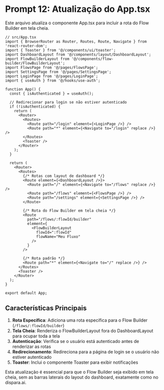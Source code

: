 # Prompt 12: Atualização do App.tsx

Este arquivo atualiza o componente App.tsx para incluir a rota do Flow Builder em tela cheia.

```tsx
// src/App.tsx
import { BrowserRouter as Router, Routes, Route, Navigate } from 'react-router-dom';
import { Toaster } from '@/components/ui/toaster';
import DashboardLayout from '@/components/layout/DashboardLayout';
import FlowBuilderLayout from '@/components/flow-builder/FlowBuilderLayout';
import FlowsPage from '@/pages/FlowsPage';
import SettingsPage from '@/pages/SettingsPage';
import LoginPage from '@/pages/LoginPage';
import { useAuth } from '@/hooks/use-auth';

function App() {
  const { isAuthenticated } = useAuth();
  
  // Redirecionar para login se não estiver autenticado
  if (!isAuthenticated) {
    return (
      <Router>
        <Routes>
          <Route path="/login" element={<LoginPage />} />
          <Route path="*" element={<Navigate to="/login" replace />} />
        </Routes>
        <Toaster />
      </Router>
    );
  }
  
  return (
    <Router>
      <Routes>
        {/* Rotas com layout de dashboard */}
        <Route element={<DashboardLayout />}>
          <Route path="/" element={<Navigate to="/flows" replace />} />
          <Route path="/flows" element={<FlowsPage />} />
          <Route path="/settings" element={<SettingsPage />} />
        </Route>
        
        {/* Rota do Flow Builder em tela cheia */}
        <Route 
          path="/flows/:flowId/builder" 
          element={
            <FlowBuilderLayout 
              flowId=":flowId" 
              flowName="Meu Fluxo" 
            />
          } 
        />
        
        {/* Rota padrão */}
        <Route path="*" element={<Navigate to="/" replace />} />
      </Routes>
      <Toaster />
    </Router>
  );
}

export default App;
```

## Características Principais

1. **Rota Específica**: Adiciona uma rota específica para o Flow Builder (`/flows/:flowId/builder`)
2. **Tela Cheia**: Renderiza o FlowBuilderLayout fora do DashboardLayout para ocupar toda a tela
3. **Autenticação**: Verifica se o usuário está autenticado antes de renderizar as rotas
4. **Redirecionamento**: Redireciona para a página de login se o usuário não estiver autenticado
5. **Toaster**: Inclui o componente Toaster para exibir notificações

Esta atualização é essencial para que o Flow Builder seja exibido em tela cheia, sem as barras laterais do layout do dashboard, exatamente como no dispara.ai.
